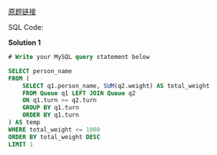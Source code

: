[原题链接](https://leetcode-cn.com/problems/last-person-to-fit-in-the-elevator/)

SQL Code:

**Solution 1**

```sql
# Write your MySQL query statement below

SELECT person_name
FROM (
    SELECT q1.person_name, SUM(q2.weight) AS total_weight
    FROM Queue q1 LEFT JOIN Queue q2
    ON q1.turn >= q2.turn
    GROUP BY q1.turn
    ORDER BY q1.turn
) AS temp
WHERE total_weight <= 1000
ORDER BY total_weight DESC
LIMIT 1
```
